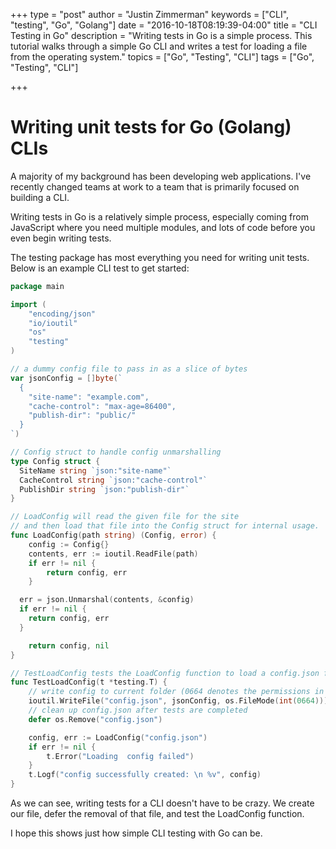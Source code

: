 +++
type = "post"
author = "Justin Zimmerman"
keywords = ["CLI", "testing", "Go", "Golang"]
date = "2016-10-18T08:19:39-04:00"
title = "CLI Testing in Go"
description = "Writing tests in Go is a simple process. This tutorial walks through a simple Go CLI and writes a test for loading a file from the operating system."
topics = ["Go", "Testing", "CLI"]
tags = ["Go", "Testing", "CLI"]

+++

# Writing unit tests for Go (Golang) CLIs

A majority of my background has been developing web applications. I've recently changed teams at work to a team that is primarily focused on building a CLI.

Writing tests in Go is a relatively simple process, especially coming from JavaScript where you need multiple modules, and lots of code before you even begin writing tests.

The testing package has most everything you need for writing unit tests. Below is an example CLI test to get started:

```go
package main

import (
	"encoding/json"
	"io/ioutil"
	"os"
	"testing"
)

// a dummy config file to pass in as a slice of bytes
var jsonConfig = []byte(`
  {
    "site-name": "example.com",
    "cache-control": "max-age=86400",
    "publish-dir": "public/"
  }
`)

// Config struct to handle config unmarshalling
type Config struct {
  SiteName string `json:"site-name"`
  CacheControl string `json:"cache-control"`
  PublishDir string `json:"publish-dir"`
}

// LoadConfig will read the given file for the site
// and then load that file into the Config struct for internal usage.
func LoadConfig(path string) (Config, error) {
	config := Config{}
	contents, err := ioutil.ReadFile(path)
	if err != nil {
		return config, err
	}

  err = json.Unmarshal(contents, &config)
  if err != nil {
    return config, err
  }

	return config, nil
}

// TestLoadConfig tests the LoadConfig function to load a config.json file
func TestLoadConfig(t *testing.T) {
	// write config to current folder (0664 denotes the permissions in octal notation)
	ioutil.WriteFile("config.json", jsonConfig, os.FileMode(int(0664)))
	// clean up config.json after tests are completed
	defer os.Remove("config.json")

	config, err := LoadConfig("config.json")
	if err != nil {
		t.Error("Loading  config failed")
	}
	t.Logf("config successfully created: \n %v", config)
}
```

As we can see, writing tests for a CLI doesn't have to be crazy. We create our file, defer the removal of that file, and test the LoadConfig function.

I hope this shows just how simple CLI testing with Go can be.
